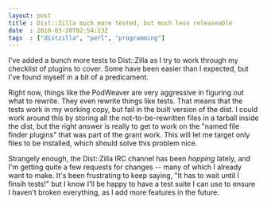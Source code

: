 ```yaml
---
layout: post
title : Dist::Zilla much more tested, but much less releaseable
date  : 2010-03-20T02:54:23Z
tags  : ["distzilla", "perl", "programming"]
---
```

I've added a bunch more tests to Dist::Zilla as I try to work through my
checklist of plugins to cover.  Some have been easier than I expected, but I've
found myself in a bit of a predicament.

Right now, things like the PodWeaver are very aggressive in figuring out what
to rewrite.  They even rewrite things like tests.  That means that the tests
work in my working copy, but fail in the built version of the dist.  I could
work around this by storing all the not-to-be-rewritten files in a tarball
inside the dist, but the right answer is really to get to work on the "named
file finder plugins" that was part of the grant work.  This will let me target
only files to be installed, which should solve this problem nice.

Strangely enough, the Dist::Zilla IRC channel has been *hopping* lately, and
I'm getting quite a few requests for changes -- many of which I already want to
make.  It's been frustrating to keep saying, "It has to wait until I finsih
tests!" but I know I'll be happy to have a test suite I can use to ensure I
haven't broken everything, as I add more features in the future.

